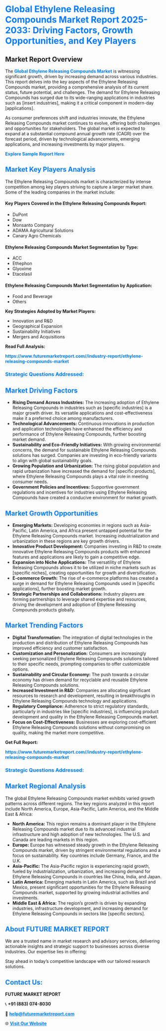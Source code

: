 <h1 style="color: #007BFF;">Global Ethylene Releasing Compounds Market Report 2025-2033: Driving Factors, Growth Opportunities, and Key Players</h1>

<section id="overview">
<h2>Market Report Overview</h2>
<p>The <a href="https://www.futuremarketreport.com//industry-report/ethylene-releasing-compounds-market" style="color: #007BFF; text-decoration: none;"><strong>Global Ethylene Releasing Compounds Market</strong></a> is witnessing significant growth, driven by increasing demand across various industries. This report delves into the key aspects of the Ethylene Releasing Compounds market, providing a comprehensive analysis of its current status, future potential, and challenges. The demand for Ethylene Releasing Compounds has surged due to its wide-ranging applications in industries such as [insert industries], making it a critical component in modern-day [applications].</p>
<p>As consumer preferences shift and industries innovate, the Ethylene Releasing Compounds market continues to evolve, offering both challenges and opportunities for stakeholders. The global market is expected to expand at a substantial compound annual growth rate (CAGR) over the forecast period, driven by technological advancements, emerging applications, and increasing investments by major players.</p>
</section>

<section id="overview">
<p><a href="https://www.futuremarketreport.com//request-sample/reportId=59981" style="color: #007BFF; text-decoration: none;"><strong>Explore Sample Report Here</strong></a></p>
</section>

<section id="key-players">
<h2 style="color: #007BFF;">Market Key Players Analysis</h2>
<p>The Ethylene Releasing Compounds market is characterized by intense competition among key players striving to capture a larger market share. Some of the leading companies in the market include:</p>
<h4>Key Players Covered in the Ethylene Releasing Compounds Report:</h4>
<ul><li>DuPont</li><li>Dow</li><li>Monsanto Company</li><li>ADAMA Agricultural Solutions</li><li>Canary Agro Chemicals</li></ul>
<h4>Ethylene Releasing Compounds Market Segmentation by Type:</h4>
<ul><li>ACC</li><li>Ethephon</li><li>Glyoxime</li><li>Etacelasil</li></ul>

<h4>Ethylene Releasing Compounds Market Segmentation by Application:</h4>
<ul><li>Food and Beverage</li><li>Others</li></ul>
<p><strong>Key Strategies Adopted by Market Players:</strong></p>
<ul>
<li>Innovation and R&D</li>
<li>Geographical Expansion</li>
<li>Sustainability Initiatives</li>
<li>Mergers and Acquisitions</li>
</ul>
</section>

<section>
<p><strong>Read Full Analysis: </strong></p><a href="https://www.futuremarketreport.com//industry-report/ethylene-releasing-compounds-market" style="color: #007BFF; text-decoration: none;"><strong>https://www.futuremarketreport.com//industry-report/ethylene-releasing-compounds-market</strong></a>
<h3 style="color: #007BFF;">Strategic Questions Addressed:</h3>
</section>

<section id="driving-factors">
<h2 style="color: #007BFF;">Market Driving Factors</h2>
<ul>
<li><strong>Rising Demand Across Industries:</strong> The increasing adoption of Ethylene Releasing Compounds in industries such as [specific industries] is a major growth driver. Its versatile applications and cost-effectiveness make it a preferred choice among manufacturers.</li>
<li><strong>Technological Advancements:</strong> Continuous innovations in production and application technologies have enhanced the efficiency and performance of Ethylene Releasing Compounds, further boosting market demand.</li>
<li><strong>Sustainability and Eco-Friendly Initiatives:</strong> With growing environmental concerns, the demand for sustainable Ethylene Releasing Compounds solutions has surged. Companies are investing in eco-friendly variants to align with global sustainability goals.</li>
<li><strong>Growing Population and Urbanization:</strong> The rising global population and rapid urbanization have increased the demand for [specific products], where Ethylene Releasing Compounds plays a vital role in meeting consumer needs.</li>
<li><strong>Government Policies and Incentives:</strong> Supportive government regulations and incentives for industries using Ethylene Releasing Compounds have created a conducive environment for market growth.</li>
</ul>
</section>

<section id="growth-opportunities">
<h2 style="color: #007BFF;">Market Growth Opportunities</h2>
<ul>
<li><strong>Emerging Markets:</strong> Developing economies in regions such as Asia-Pacific, Latin America, and Africa present untapped potential for the Ethylene Releasing Compounds market. Increasing industrialization and urbanization in these regions are key growth drivers.</li>
<li><strong>Innovative Product Development:</strong> Companies investing in R&D to create innovative Ethylene Releasing Compounds products with enhanced features and applications are likely to gain a competitive edge.</li>
<li><strong>Expansion into Niche Applications:</strong> The versatility of Ethylene Releasing Compounds allows it to be utilized in niche markets such as [specific niches], creating opportunities for growth and diversification.</li>
<li><strong>E-commerce Growth:</strong> The rise of e-commerce platforms has created a surge in demand for Ethylene Releasing Compounds used in [specific applications], further boosting market growth.</li>
<li><strong>Strategic Partnerships and Collaborations:</strong> Industry players are forming partnerships to leverage shared expertise and resources, driving the development and adoption of Ethylene Releasing Compounds products globally.</li>
</ul>
</section>

<section id="trending-factors">
<h2 style="color: #007BFF;">Market Trending Factors</h2>
<ul>
<li><strong>Digital Transformation:</strong> The integration of digital technologies in the production and distribution of Ethylene Releasing Compounds has improved efficiency and customer satisfaction.</li>
<li><strong>Customization and Personalization:</strong> Consumers are increasingly seeking personalized Ethylene Releasing Compounds solutions tailored to their specific needs, prompting companies to offer customizable options.</li>
<li><strong>Sustainability and Circular Economy:</strong> The push towards a circular economy has driven demand for recyclable and reusable Ethylene Releasing Compounds solutions.</li>
<li><strong>Increased Investment in R&D:</strong> Companies are allocating significant resources to research and development, resulting in breakthroughs in Ethylene Releasing Compounds technology and applications.</li>
<li><strong>Regulatory Compliance:</strong> Adherence to strict regulatory standards, particularly in industries like [specific industries], is influencing product development and quality in the Ethylene Releasing Compounds market.</li>
<li><strong>Focus on Cost-Effectiveness:</strong> Businesses are exploring cost-efficient Ethylene Releasing Compounds solutions without compromising on quality, making the market more competitive.</li>
</ul>
</section>

<section>
<p><strong>Get Full Report: </strong></p><a href="https://www.futuremarketreport.com//industry-report/ethylene-releasing-compounds-market" style="color: #007BFF; text-decoration: none;"><strong>https://www.futuremarketreport.com//industry-report/ethylene-releasing-compounds-market</strong></a>
<h3 style="color: #007BFF;">Strategic Questions Addressed:</h3>
</section>


<section id="regional-analysis">
<h2 style="color: #007BFF;">Market Regional Analysis</h2>
<p>The global Ethylene Releasing Compounds market exhibits varied growth patterns across different regions. The key regions analyzed in this report include North America, Europe, Asia-Pacific, Latin America, and the Middle East & Africa:</p>
<ul>
<li><strong>North America:</strong> This region remains a dominant player in the Ethylene Releasing Compounds market due to its advanced industrial infrastructure and high adoption of new technologies. The U.S. and Canada are leading markets in this region.</li>
<li><strong>Europe:</strong> Europe has witnessed steady growth in the Ethylene Releasing Compounds market, driven by stringent environmental regulations and a focus on sustainability. Key countries include Germany, France, and the U.K.</li>
<li><strong>Asia-Pacific:</strong> The Asia-Pacific region is experiencing rapid growth, fueled by industrialization, urbanization, and increasing demand for Ethylene Releasing Compounds in countries like China, India, and Japan.</li>
<li><strong>Latin America:</strong> Emerging markets in Latin America, such as Brazil and Mexico, present significant opportunities for the Ethylene Releasing Compounds market, supported by growing industrial activities and investments.</li>
<li><strong>Middle East & Africa:</strong> The region’s growth is driven by expanding industries, infrastructure development, and increasing demand for Ethylene Releasing Compounds in sectors like [specific sectors].</li>
</ul>
</section>

<footer>
<h2 style="color: #007BFF;">About FUTURE MARKET REPORT</h2>
<p>We are a trusted name in market research and advisory services, delivering actionable insights and strategic support to businesses across diverse industries. Our expertise lies in offering:</p>

<p>Stay ahead in today’s competitive landscape with our tailored research solutions.</p>

<h2 style="color: #007BFF;">Contact Us:</h2>
<p><strong>FUTURE MARKET REPORT</strong></p>
<p>📞 <strong>+91 (883) 074-8030</strong></p>
<p>📧 <strong><a href="mailto:help@futuremarketreport.com" style="color: #007BFF;">help@futuremarketreport.com</a></strong></p>
<p>🌐 <strong><a href="https://www.futuremarketreport.com/" style="color: #007BFF;">Visit Our Website</a></strong></p>
</footer>